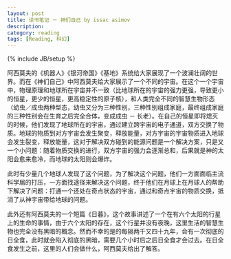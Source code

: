 ```yaml
---
layout: post
title: 读书笔记 － 神们自己 by issac asimov
description: 
category: reading
tags: [Reading, 科幻]
---
```

{% include JB/setup %}

阿西莫夫的《机器人》《银河帝国》《基地》系统给大家展现了一个波澜壮阔的世界。而在《神们自己》中阿西莫夫给大家展示了一个不同的宇宙。在这个一个宇宙中，物理原理和地球所在宇宙并不一致（比地球所在的宇宙的强力更强，导致更小的恒星，更少的恒星，更高稳定性的原子核），和人类完全不同的智慧生物形态（幼虫／成虫两种型态，幼虫又分为三种性别，三种性别组成家庭，最终组成家庭的三种性别会在生育之后完全合体，变成成虫 － 长老）。在自己的恒星即将熄灭的时候，他们发现了地球所在的宇宙，通过建立跨宇宙的电子通道，双方交换了物质。地球的物质到对方宇宙会发生聚变，释放能量，对方宇宙的宇宙物质进入地球会发生裂变，释放能量，这对于解决双方碰到的能源问题是一个解决方案，只是又一个小问题：随着物质交换的进行，双方宇宙的强力会逐渐总和，后果就是神的太阳会愈来愈冷，而地球的太阳则会爆炸。

此时有少量几个地球人发现了这个问题，为了解决这个问题，他们一方面面临主流科学届的打压，一方面找途径来解决这个问题，终于他们在月球上在月球人的帮助下解决了问题：打通一个还处在奇点状态的宇宙，通过和奇点宇宙的物质交换，抵消了从神宇宙带给地球的问题。


此外还有阿西莫夫的一个短篇《日暮》，这个故事讲述了一个在有六个太阳的行星上的生命的事情，由于六个太阳的存在，这个行星并没有夜晚，这里生活的智慧生物也完全没有黑暗的概念。然而不幸的是的每隔两千又四十九年，会有一次彻底的日全食，此时就会陷入彻底的黑暗，需要几个小时后之后日全食才会过去。在日全食发生之前，这里的人们会做什么，阿西莫夫给出了解答。



